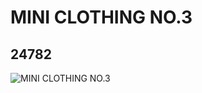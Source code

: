 # MINI CLOTHING NO.3
## 24782
![MINI CLOTHING NO.3](https://lc-www-live-s.legocdn.com/media/bricks/5/2/6143291.jpg)
